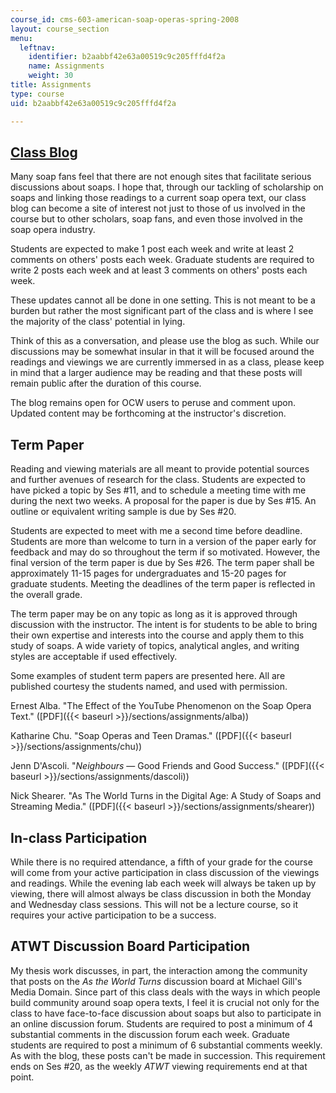 ```yaml
---
course_id: cms-603-american-soap-operas-spring-2008
layout: course_section
menu:
  leftnav:
    identifier: b2aabbf42e63a00519c9c205fffd4f2a
    name: Assignments
    weight: 30
title: Assignments
type: course
uid: b2aabbf42e63a00519c9c205fffd4f2a

---
```


[Class Blog](http://mitsoaps.wordpress.com/)
--------------------------------------------

Many soap fans feel that there are not enough sites that facilitate serious discussions about soaps. I hope that, through our tackling of scholarship on soaps and linking those readings to a current soap opera text, our class blog can become a site of interest not just to those of us involved in the course but to other scholars, soap fans, and even those involved in the soap opera industry.

Students are expected to make 1 post each week and write at least 2 comments on others' posts each week. Graduate students are required to write 2 posts each week and at least 3 comments on others' posts each week.

These updates cannot all be done in one setting. This is not meant to be a burden but rather the most significant part of the class and is where I see the majority of the class' potential in lying.

Think of this as a conversation, and please use the blog as such. While our discussions may be somewhat insular in that it will be focused around the readings and viewings we are currently immersed in as a class, please keep in mind that a larger audience may be reading and that these posts will remain public after the duration of this course.

The blog remains open for OCW users to peruse and comment upon. Updated content may be forthcoming at the instructor's discretion.

Term Paper
----------

Reading and viewing materials are all meant to provide potential sources and further avenues of research for the class. Students are expected to have picked a topic by Ses #11, and to schedule a meeting time with me during the next two weeks. A proposal for the paper is due by Ses #15. An outline or equivalent writing sample is due by Ses #20.

Students are expected to meet with me a second time before deadline. Students are more than welcome to turn in a version of the paper early for feedback and may do so throughout the term if so motivated. However, the final version of the term paper is due by Ses #26. The term paper shall be approximately 11-15 pages for undergraduates and 15-20 pages for graduate students. Meeting the deadlines of the term paper is reflected in the overall grade.

The term paper may be on any topic as long as it is approved through discussion with the instructor. The intent is for students to be able to bring their own expertise and interests into the course and apply them to this study of soaps. A wide variety of topics, analytical angles, and writing styles are acceptable if used effectively.

Some examples of student term papers are presented here. All are published courtesy the students named, and used with permission.

Ernest Alba. "The Effect of the YouTube Phenomenon on the Soap Opera Text." ([PDF]({{< baseurl >}}/sections/assignments/alba))

Katharine Chu. "Soap Operas and Teen Dramas." ([PDF]({{< baseurl >}}/sections/assignments/chu))

Jenn D'Ascoli. "_Neighbours_ — Good Friends and Good Success." ([PDF]({{< baseurl >}}/sections/assignments/dascoli))

Nick Shearer. "As The World Turns in the Digital Age: A Study of Soaps and Streaming Media." ([PDF]({{< baseurl >}}/sections/assignments/shearer))

In-class Participation
----------------------

While there is no required attendance, a fifth of your grade for the course will come from your active participation in class discussion of the viewings and readings. While the evening lab each week will always be taken up by viewing, there will almost always be class discussion in both the Monday and Wednesday class sessions. This will not be a lecture course, so it requires your active participation to be a success.

ATWT Discussion Board Participation
-----------------------------------

My thesis work discusses, in part, the interaction among the community that posts on the _As the World Turns_ discussion board at Michael Gill's Media Domain. Since part of this class deals with the ways in which people build community around soap opera texts, I feel it is crucial not only for the class to have face-to-face discussion about soaps but also to participate in an online discussion forum. Students are required to post a minimum of 4 substantial comments in the discussion forum each week. Graduate students are required to post a minimum of 6 substantial comments weekly. As with the blog, these posts can't be made in succession. This requirement ends on Ses #20, as the weekly _ATWT_ viewing requirements end at that point.